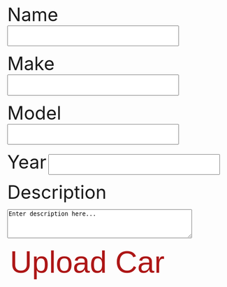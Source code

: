 <h1 id="error"> </h1>

<div id="inputs"> 

<label for="inputCarName">Name</label>
<input id="inputCarName" type="text" name="inputCarName" autocomplete="off" /><br>

<label for="inputMake">Make</label>
<input id="inputMake" type="text" name="inputMake" autocomplete="off" /><br>

<label for="inputModel">Model</label>
<input id="inputModel" type="text" name="inputModel" autocomplete="off" /><br>

<label for="inputYear">Year</label>
<input id="inputYear" type="number" name="inputYear" autocomplete="off" /><br>

<label for="inputCarDescription">Description</label>
<textarea id="inputCarDescription" name="inputCarDescription" rows="4" cols="50">
Enter description here...
</textarea><br>

<!-- <p><label for="img">Upload Image</label>
<input id="inputCarImage" type="file" id="img" name="inputCarImage" accept="image/*"></p><br> -->
 


<button class="button1" onclick="input()">Upload Car</button>

</div> 
  
  <script>
    //  <script src="carupdate.js">
    // let authorized = false;

    // const options = {
    //     method: 'GET', 
    //     mode: 'cors', 
    //     cache: 'no-cache', 
    //     credentials: 'include', 
    //     headers: {
    //         'Content-Type': 'application/json'
            
    //     },
    // };



    // const username = sessionStorage.getItem("username");
    // const email = sessionStorage.getItem("email");

    // console.log(email);

    // if (email == null || email == "" || username == "Guest") {
    //   document.getElementById("inputs").style.visibility = "hidden";
    //   document.getElementById("error").innerHTML = "Sign in as admin to add to the inventory.";
    // }

    // else {
    //   fetch('https://breadbops.gq/api/person/getPersonRoles?email=' + email, options)
    //     .then(response => response.json())
    //     .then(data => {
    //       for (const item of data) {
    //           console.log(item["name"]);
    //           if (item["name"] == "ROLE_ADMIN" || item["name"] == "ROLE_DEALERSHIP") {
    //             authorized = true;
    //           }
    //       }

    //       console.log(authorized);


    //       if (authorized) {
    //         document.getElementById("inputs").style.visibility = "visible";
    //         document.getElementById("error").innerHTML = "Add to inventory.";
    //       }

    //       else {
    //         document.getElementById("inputs").style.visibility = "hidden";
    //         document.getElementById("error").innerHTML = "You don't have permission to add a car. Contact the Breadbops Team if you think this is a mistake.";
    //       }
          

    //     })
    //     .catch(error => console.error(error));
    // }


    function input() {
      console.log("in input");
      const name = document.getElementById("inputCarName").value;
      const image = "Temp";
      const description = document.getElementById("inputCarDescription").value;
      const make = document.getElementById("inputMake").value;
      const model = document.getElementById("inputModel").value;
      const year = document.getElementById("inputYear").value;

      const url = "https://breadbops.gq/api/carInventory/updateCar/"+carId;

      var details = {
          'name': name,
          'imageLink': image,
          'description': description,
          'make': make,
          'model': model,
          'year': year};

      var formBody = [];
      for (var property in details) {
        var encodedKey = encodeURIComponent(property);
        var encodedValue = encodeURIComponent(details[property]);
        formBody.push(encodedKey + "=" + encodedValue);
      }
      formBody = formBody.join("&");

      console.log(url);
      console.log(details);
      console.log(formBody);
      console.log(authorized);

      const options = {
        method: 'POST', 
        mode: 'cors', // no-cors, *cors, same-origin
        cache: 'no-cache', // *default, no-cache, reload, force-cache, only-if-cached
        credentials: 'include', // include, *same-origin, omit
        headers: {
          // 'Content-Type': 'application/json'
          'Content-Type': 'application/x-www-form-urlencoded;charset=UTF-8'
        },
        body: formBody
      };

      console.log(url);
      console.log(formBody);
      console.log(authorized);
      console.log(options);

      fetch(url, options)
        .then(response => {
          if (!response.ok) {
            if (response.status === 401) {
              throw new Error("You don't have permission");
            } else {
              throw new Error("Something went wrong");
            }
          }
        })
        .then(result => console.log(result))
        .catch(error => document.getElementById("error").innerHTML = error.message);
      
  }

  var myHeaders = new Headers();
  myHeaders.append("Cookie", "JSESSIONID=50444A2204FEABB3D34244D4E48F50B7");

  // var carId = GetURLParameter('carid');
  let carParams = new URLSearchParams(window.location.search)
  let carId = carParams.get('carid')

  url = "https://breadbops.gq/api/carInventory/" + carId;
  var requestOptions = {
    method: 'GET',
    headers: myHeaders,
    redirect: 'follow'
  };

  fetch(url).then((data)=>{
      console.log(data);
      return data.json();
  }).then((objectData)=>{
      console.log(objectData.id);
      console.log(objectData.name);
      console.log(objectData.model);
      document.getElementById('inputCarName').value=objectData.name;
      document.getElementById('inputMake').value=objectData.make;
      document.getElementById('inputModel').value=objectData.model;
      document.getElementById('inputYear').value=objectData.year;
      document.getElementById('inputCarDescription').value=objectData.description;
  })

  
  </script>
<!-- </body> -->


<style>
#input {
    text-shadow: 0 1px 1px hsl(0 0% 0% / 20%);
}


a:focus,
a:hover {
  text-decoration-color: black;
}

input {
  font-size: 2em;
  padding: 0.2em 0.5em;
}   

label {
    font-size: 3em;
}
.heading{
  text-align: center;
  font-size: 3rem;
}

.button {
  background-color: #ad1616;
  color: white;
  text-align: center;
  transition-duration: 1s;
  cursor: pointer;
}

.button1 {
  background: transparent;
  border: none;
  border-radius: 12px;
  color: #ad1616; 
  font-size: 5em;
}

.button1:hover {
  transition-duration: 1s;
  background-color: #ad1616;
  color: white;
}
</style>

